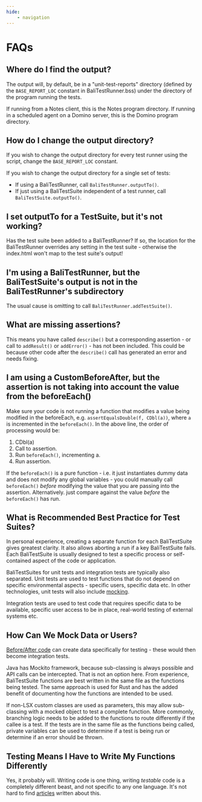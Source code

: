 ```yaml
---
hide:
    - navigation
---
```

# FAQs

## Where do I find the output?

The output will, by default, be in a "unit-test-reports" directory (defined by the `BASE_REPORT_LOC` constant in BaliTestRunner.bss) under the directory of the program running the tests.

If running from a Notes client, this is the Notes program directory. If running in a scheduled agent on a Domino server, this is the Domino program directory.

## How do I change the output directory?

If you wish to change the output directory for every test runner using the script, change the `BASE_REPORT_LOC` constant.

If you wish to change the output directory for a single set of tests:

- If using a BaliTestRunner, call `BaliTestRunner.outputTo()`.
- If just using a BaliTestSuite independent of a test runner, call `BaliTestSuite.outputTo()`.

## I set outputTo for a TestSuite, but it's not working?

Has the test suite been added to a BaliTestRunner? If so, the location for the BaliTestRunner overrides any setting in the test suite - otherwise the index.html won't map to the test suite's output!

## I'm using a BaliTestRunner, but the BaliTestSuite's output is not in the BaliTestRunner's subdirectory

The usual cause is omitting to call `BaliTestRunner.addTestSuite()`.

## What are missing assertions?

This means you have called `describe()` but a corresponding assertion - or call to `addResult()` or `addError()` - has not been included. This could be because other code after the `describe()` call has generated an error and needs fixing.

## I am using a CustomBeforeAfter, but the assertion is not taking into account the value from the beforeEach()

Make sure your code is not running a function that modifies a value being modified in the beforeEach, e.g. `assertEqualsDouble(f, CDbl(a))`, where `a` is incremented in the `beforeEach()`. In the above line, the order of processing would be:

1. CDbl(a)
2. Call to assertion.
3. Run `beforeEach()`, incrementing a.
4. Run assertion.

If the `beforeEach()` is a pure function - i.e. it just instantiates dummy data and does not modify any global variables - you could manually call `beforeEach()` _before_ modifying the value that you are passing into the assertion. Alternatively. just compare against the value _before_ the `beforeEach()` has run.

## What is Recommended Best Practice for Test Suites?

In personal experience, creating a separate function for each BaliTestSuite gives greatest clarity. It also allows aborting a run if a key BaliTestSuite fails. Each BaliTestSuite is usually designed to test a specific process or self-contained aspect of the code or application.

BaliTestSuites for unit tests and integration tests are typically also separated. Unit tests are used to test functions that do not depend on specific environmental aspects - specific users, specific data etc. In other technologies, unit tests will also include [mocking](#how-can-we-mock-data-or-users).

Integration tests are used to test code that requires specific data to be available, specific user access to be in place, real-world testing of external systems etc.

## How Can We Mock Data or Users?

[Before/After code](Writing-Unit-Tests/2-BeforeAfterTester.md) can create data specifically for testing - these would then become integration tests.

Java has Mockito framework, because sub-classing is always possible and API calls can be intercepted. That is not an option here. From experience, BaliTestSuite functions are best written in the same file as the functions being tested. The same approach is used for Rust and has the added benefit of documenting how the functions are intended to be used.

If non-LSX custom classes are used as parameters, this may allow sub-classing with a mocked object to test a complete function. More commonly, branching logic needs to be added to the functions to route differently if the callee is a test. If the tests are in the same file as the functions being called, private variables can be used to determine if a test is being run or determine if an error should be thrown.

## Testing Means I Have to Write My Functions Differently

Yes, it probably will. Writing code is one thing, writing _testable_ code is a completely different beast, and not specific to any one language. It's not hard to find [articles](https://www.toptal.com/qa/how-to-write-testable-code-and-why-it-matters) written about this.
